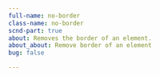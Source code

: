 ```yaml
---
full-name: no-border
class-name: no-border
scnd-part: true
about: Removes the border of an element.
about_about: Remove border of an element
bug: false

---
```

